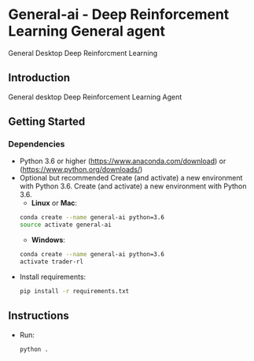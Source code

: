 # General-ai - Deep Reinforcement Learning General agent 
General Desktop Deep Reinforcment Learning 


## Introduction
General desktop Deep Reinforcement Learning Agent 

## Getting Started

### Dependencies
- Python 3.6 or higher (https://www.anaconda.com/download) or (https://www.python.org/downloads/) 
- Optional but recommended Create (and activate) a new environment with Python 3.6.
    Create (and activate) a new environment with Python 3.6.
    - __Linux__ or __Mac__: 
	```bash
	conda create --name general-ai python=3.6
	source activate general-ai
	```
	- __Windows__: 
	```bash
	conda create --name general-ai python=3.6 
	activate trader-rl
	```
- Install requirements:
    ```bash
    pip install -r requirements.txt
	```

## Instructions

- Run:
    ```bash
	python .
	```
   